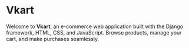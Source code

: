 # Vkart

Welcome to **Vkart**, an e-commerce web application built with the Django framework, HTML, CSS, and JavaScript. Browse products, manage your cart, and make purchases seamlessly.

